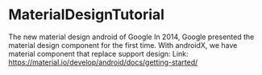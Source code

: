 # MaterialDesignTutorial
The new material design android of Google
In 2014, Google presented the material design component for the first time. With androidX, we have material component that replace support design:
Link: https://material.io/develop/android/docs/getting-started/
